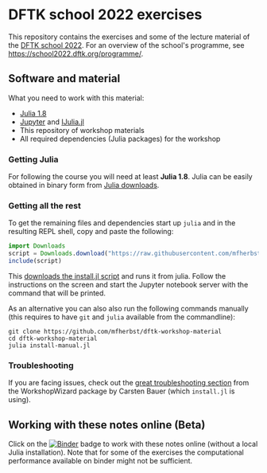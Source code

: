 # DFTK school 2022 exercises

This repository contains the exercises and some of the lecture material of
the [DFTK school 2022](https://school2022.dftk.org/).
For an overview of the school's programme, see
https://school2022.dftk.org/programme/.

## Software and material
What you need to work with this material:

- [Julia 1.8](https://julialang.org/downloads/)
- [Jupyter](https://jupyter.org/) and [IJulia.jl](https://github.com/JuliaLang/IJulia.jl)
- This repository of workshop materials
- All required dependencies (Julia packages) for the workshop

### Getting Julia
For following the course you will need at least **Julia 1.8**.
Julia can be easily obtained in binary form from [Julia downloads](https://julialang.org/downloads/).

### Getting all the rest
To get the remaining files and dependencies
start up `julia` and in the resulting REPL shell,
copy and paste the following:

```julia
import Downloads
script = Downloads.download("https://raw.githubusercontent.com/mfherbst/dftk-workshop-material/master/install.jl")
include(script)
```

This [downloads the install.jl script](https://raw.githubusercontent.com/mfherbst/dftk-workshop-material/master/install.jl)
and runs it from julia.
Follow the instructions on the screen and start the Jupyter notebook server
with the command that will be printed.

As an alternative you can also also run the following commands manually
(this requires to have `git` and `julia` available from the commandline):
```
git clone https://github.com/mfherbst/dftk-workshop-material
cd dftk-workshop-material
julia install-manual.jl
```

### Troubleshooting
If you are facing issues, check out
the [great troubleshooting section](https://carstenbauer.github.io/WorkshopWizard.jl/dev/troubleshooting/)
from the WorkshopWizard package by Carsten Bauer (which `install.jl` is using).

## Working with these notes online (Beta)
Click on the [![Binder](https://mybinder.org/badge_logo.svg)](https://mybinder.org/v2/gh/mfherbst/dftk-workshop-material/master)
badge to work with these notes online (without a local Julia installation).
Note that for some of the exercises the computational performance available on
binder might not be sufficient.
